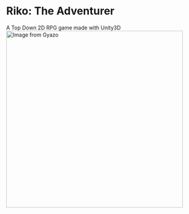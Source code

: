 # Riko: The Adventurer 
A Top Down 2D RPG game made with Unity3D
<a href="https://gyazo.com/40e72c771f8187382949543d0c4e7f2d"><img src="https://i.gyazo.com/40e72c771f8187382949543d0c4e7f2d.gif" alt="Image from Gyazo" width="472"/></a>
